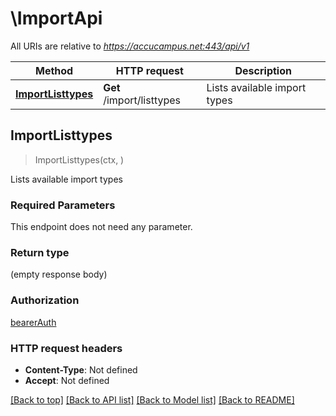 # \ImportApi

All URIs are relative to *https://accucampus.net:443/api/v1*

Method | HTTP request | Description
------------- | ------------- | -------------
[**ImportListtypes**](ImportApi.md#ImportListtypes) | **Get** /import/listtypes | Lists available import types



## ImportListtypes

> ImportListtypes(ctx, )

Lists available import types

### Required Parameters

This endpoint does not need any parameter.

### Return type

 (empty response body)

### Authorization

[bearerAuth](../README.md#bearerAuth)

### HTTP request headers

- **Content-Type**: Not defined
- **Accept**: Not defined

[[Back to top]](#) [[Back to API list]](../README.md#documentation-for-api-endpoints)
[[Back to Model list]](../README.md#documentation-for-models)
[[Back to README]](../README.md)

